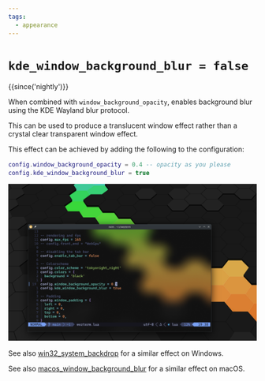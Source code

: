 ```yaml
---
tags:
  - appearance
---
```

# `kde_window_background_blur = false`

{{since('nightly')}}

When combined with `window_background_opacity`, enables background blur
using the KDE Wayland blur protocol.

This can be used to produce a translucent window effect rather than
a crystal clear transparent window effect.

This effect can be achieved by adding the following to the configuration:

```lua
config.window_background_opacity = 0.4 -- opacity as you please
config.kde_window_background_blur = true
```

![Screenshot](../../../screenshots/shelldone-kde-background-blur.png)

See also [win32_system_backdrop](win32_system_backdrop.md) for a similar
effect on Windows.

See also [macos_window_background_blur](macos_window_background_blur.md) for
a similar effect on macOS.
